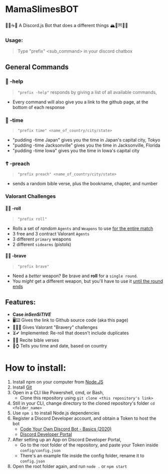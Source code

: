 # MamaSlimesBOT
🍨🍦☕🥞 A Discord.js Bot 
that does a different things 🏔🌸⛩🎌🚅 

### Usage:
> Type "prefix" <command> <sub_command> in your discord chatbox

## General Commands
### 🐙 **-help**
> `"prefix -help"` responds by giving a list of all available commands,
- Every command will also give you a link to the github page, at the bottom of each response

### 📆 **-time**
> `"prefix time" <name_of_country/city/state>`
- "pudding -time Japan" gives you the time in Japan's capital city, Tokyo
- "pudding -time Jacksonville" gives you the time in Jacksonville, Florida
- "pudding -time Iowa" gives you the time in Iowa's capital city

### ☦ **-preach**
> `"prefix preach" <name_of_country/city/state>`
- sends a random bible verse, plus the bookname, chapter, and number

### Valorant Challenges
#### 🎲🥞 **-roll** 
> `"prefix roll"` 
- Rolls a set of *random* `Agents` and `Weapons` to use <ins>for the entire match</ins>
- 3 free and 3 contract Valorant `Agents`
- 3 different `primary` weapons 
- 2 different `sidearms` (pistols)
#### 🚒🔥 **-brave**
> `"prefix brave"` 
- Need a *better* weapon? Be brave and **roll** for a `single round`. 
- You *might* get a different weapon, but you'll have to use it <ins>until the round ends</ins>

## Features:
- **Case *inSenSiTIVE***
- 🖥⌨ Gives the link to Github source code (aka this page)
- 💂‍♂️🙏 Gives Valorant "Bravery" challenges
- ⏳✔ Implemented: Re-roll that doesn't include duplicates
- 🍞🙏 Recite bible verses
- 📆⌚ Tells you time and date, based on country

# How to install:
1. Install npm on your computer from [Node.JS](https://nodejs.org/en/)
2. Install [Git](https://git-scm.com/)
3. Open in a CLI like Powershell, cmd, or Bash,
   - Clone this repository using `git clone <this repository's link>`
4. Still in your CLI, change directory to the cloned repository's folder `cd <folder_name>`
5. Use `npm i` to install Node.js dependencies 
6. Register a Discord Developer account, and obtain a Token to host the bot 
   - [Code Your Own Discord Bot - Basics (2020)](https://www.youtube.com/watch?reload=9&v=j_sD9udZnCk)
   - [Discord Developer Portal](https://discord.com/login?redirect_to=%2Fdevelopers%2Fapplications)
7. After setting up an App on Discord Developer Portal, 
   - Go to the root folder of the repository, and paste your Token inside `config/config.json`
   - There's an example file inside the config folder, rename it to `config.json`
8. Open the root folder again, and run `node .` or `npm start`

